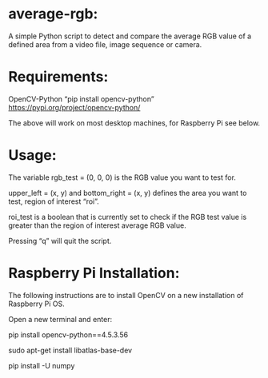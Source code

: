 # average-rgb:
A simple Python script to detect and compare the average RGB value of a defined area from a video file, image sequence or camera.

# Requirements:
OpenCV-Python “pip install opencv-python” 			https://pypi.org/project/opencv-python/

The above will work on most desktop machines, for Raspberry Pi see below.


# Usage:
The variable rgb_test = (0, 0, 0) is the RGB value you want to test for. 

upper_left = (x, y) and bottom_right = (x, y) defines the area you want to test, region of interest “roi”.

roi_test is a boolean that is currently set to check if the RGB test value is greater than the region of interest average RGB value. 

Pressing “q” will quit the script. 


# Raspberry Pi Installation:
The following instructions are to install OpenCV on a new installation of Raspberry Pi OS.

Open a new terminal and enter:

pip install opencv-python==4.5.3.56

sudo apt-get install libatlas-base-dev

pip install -U numpy
